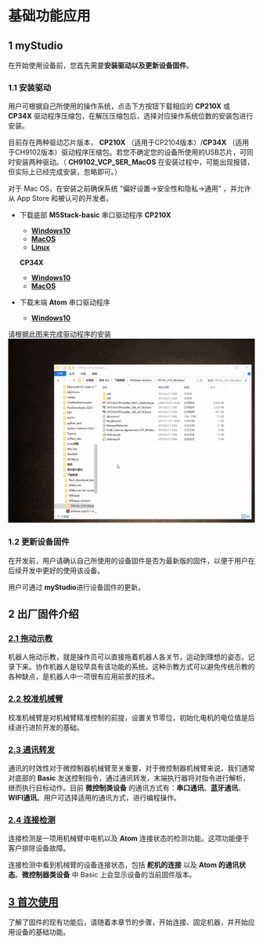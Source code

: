 # 基础功能应用

## **1 myStudio**
在开始使用设备前，您首先需要**安装驱动以及更新设备固件**。

### 1.1 安装驱动

用户可根据自己所使用的操作系统，点击下方按钮下载相应的 **CP210X** 或 **CP34X** 驱动程序压缩包，在解压压缩包后，选择对应操作系统位数的安装包进行安装。

目前存在两种驱动芯片版本， **CP210X** （适用于CP2104版本）/**CP34X** （适用于CH9102版本）驱动程序压缩包。若您不确定您的设备所使用的USB芯片，可同时安装两种驱动。（ **CH9102_VCP_SER_MacOS** 在安装过程中，可能出现报错，但实际上已经完成安装，忽略即可。）

对于 Mac OS，在安装之前确保系统 "偏好设置->安全性和隐私->通用" ，并允许从 App Store 和被认可的开发者。

- 下载底部 **M5Stack-basic** 串口驱动程序
  **CP210X**
  
  - [ **Windows10** ](https://download.elephantrobotics.com/software/drivers/CP210x_VCP_Windows.zip)
  - [ **MacOS** ](https://download.elephantrobotics.com/software/drivers/CP210x_VCP_MacOS.zip)
  - [ **Linux** ](https://download.elephantrobotics.com/software/drivers/CP210x_VCP_Linux.zip)
  
  **CP34X**
  - [ **Windows10** ](https://download.elephantrobotics.com/software/drivers/CH9102_VCP_SER_Windows.exe)
  - [ **MacOS** ](https://download.elephantrobotics.com/software/drivers/CH9102_VCP_MacOS.zip)
  
- 下载末端 **Atom** 串口驱动程序 
  - [ **Windows10** ](https://download.elephantrobotics.com/software/drivers/CDM21228_Setup.zip)

请根据此图来完成驱动程序的安装
![P210X_install](../../../resources/3-FunctionsAndApplications/5.1-Functionlnstruction/CP210X_install.gif)

### 1.2 更新设备固件

在开发前，用户请确认自己所使用的设备固件是否为最新版的固件，以便于用户在后续开发中更好的使用该设备。

用户可通过 **myStudio**进行设备固件的更新。

##  **2 出厂固件介绍**

###  [2.1 拖动示教](4.2-firmwares_intro/4.2.1-moving/README.md)

机器人拖动示教，就是操作员可以直接拖着机器人各关节，运动到理想的姿态，记录下来。协作机器人是较早具有该功能的系统。这种示教方式可以避免传统示教的各种缺点，是机器人中一项很有应用前景的技术。

###  [2.2 校准机械臂](4.2-firmwares_intro/4.2.2-calibration/README.md)

校准机械臂是对机械臂精准控制的前提，设置关节零位，初始化电机的电位值是后续进行进阶开发的基础。

###  [2.3 通讯转发](4.2-firmwares_intro/4.2.3-transponder/README.md)

通讯的时效性对于微控制器机械臂至关重要，对于微控制器机械臂来说，我们通常对底部的 **Basic** 发送控制指令，通过通讯转发，末端执行器将对指令进行解析，继而执行目标动作。目前 **微控制类设备** 的通讯方式有：**串口通讯**、**蓝牙通讯**、**WIFI通讯**。用户可选择适用的通讯方式，进行编程操作。

###  [2.4 连接检测](4.2-firmwares_intro/4.2.4-connection/README.md)

连接检测是一项用机械臂中电机以及 **Atom** 连接状态的检测功能。这项功能便于客户排除设备故障。

连接检测中看到机械臂的设备连接状态，包括 **舵机的连接** 以及 **Atom 的通讯状态**。**微控制器类设备** 中  Basic 上会显示设备的当前固件版本。

##  [**3 首次使用**](4.3-quick_start.md)

了解了固件的现有功能后，请随着本章节的步骤，开始连接、固定机器，并开始应用设备的基础功能。